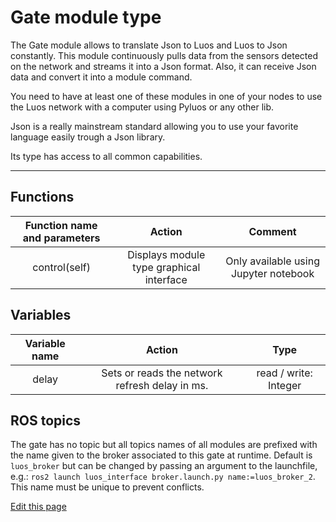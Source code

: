# Gate module type

The Gate module allows to translate Json to Luos and Luos to Json constantly. This module continuously pulls data from the sensors detected on the network and streams it into a Json format. Also, it can receive Json data and convert it into a module command.

You need to have at least one of these modules in one of your nodes to use the Luos network with a computer using Pyluos or any other lib.

Json is a really mainstream standard allowing you to use your favorite language easily trough a Json library.

Its type has access to all common capabilities.

----

## Functions

| **Function name and parameters** | **Action** | **Comment** |
|:---:|:---:|:---:|
| control(self) | Displays module type graphical interface | Only available using Jupyter notebook |

## Variables

| **Variable name** | **Action** | **Type** |
|:---:|:---:|:---:|
| delay | Sets or reads the network refresh delay in ms. | read / write: Integer |

## ROS topics

The gate has no topic but all topics names of all modules are prefixed with the name given to the broker associated to this gate at runtime.
Default is `luos_broker` but can be changed by passing an argument to the launchfile, e.g.: `ros2 launch luos_interface broker.launch.py name:=luos_broker_2`. This name must be unique to prevent conflicts.

<div class="cust_edit_page"><a href="https://{{gh_path}}{{modules_path}}/gate.md">Edit this page</a></div>
